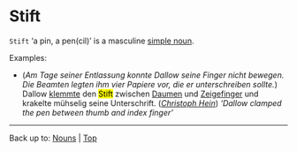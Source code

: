 # Stift

`Stift` ‘a pin, a pen(cil)’ is a masculine [simple noun](../../simpleNouns.md).

Examples:
- (*Am Tage seiner Entlassung konnte Dallow seine Finger nicht bewegen. Die Beamten legten ihm vier Papiere vor, die er unterschreiben sollte.*) Dallow [klemmte](../../../verbs/k/kl/klemmen.md) den <mark>Stift</mark> zwischen [Daumen](../../../nouns/d/da/Daumen.md) und [Zeigefinger](../../../nouns/z/ze/Zeigefinger.md) und krakelte mühselig seine Unterschrift. (*[Christoph Hein](../../../texts/ChristophHein/DerTangoSpieler.md)*) *‘Dallow clamped the pen between thumb and index finger’*

----

Back up to: [Nouns](../../index.md) | [Top](../../../index.md)
